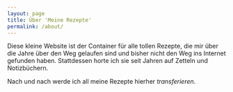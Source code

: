```yaml
---
layout: page
title: Über 'Meine Rezepte'
permalink: /about/
---
```


Diese kleine Website ist der Container für alle tollen Rezepte, die mir über die Jahre über den Weg gelaufen sind und bisher nicht den Weg ins Internet gefunden haben.
Stattdessen horte ich sie seit Jahren auf Zetteln und Notizbüchern.

Nach und nach werde ich all meine Rezepte hierher *transferieren*.
